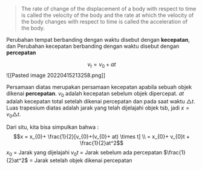 >The rate of change of the displacement of a body with respect to time is called the velocity of the body and the rate at which the velocity of the body changes with respect to time is called the acceleration of the body.

Perubahan tempat berbanding dengan waktu disebut dengan **kecepatan**, dan Perubahan kecepatan berbanding dengan waktu disebut dengan **percepatan**

$$v_t= v_{0} + at$$
![[Pasted image 20220415213258.png]]

Persamaan diatas merupakan persamaan kecepatan apabila sebuah objek dikenai **percepatan**. $v_0$ adalah kecepatan sebelum objek dipercepat. $at$ adalah kecepatan total setelah dikenai percepatan dan pada saat waktu $\triangle t$. Luas trapesium diatas adalah jarak yang telah dijelajahi objek tsb, jadi $x = v_{0} \triangle t$. 

Dari situ, kita bisa simpulkan bahwa :
$$x = x_{0}+ \frac{1}{2}[v_{0}+(v_{0}+ at) \times  t] \\ = x_{0}+ v_{0}t + \frac{1}{2}at^2$$
$x_0$ = Jarak yang dijelajahi
$v_{0}t$ = Jarak sebelum ada percepatan
$\frac{1}{2}at^2$ = Jarak setelah objek dikenai percepatan

